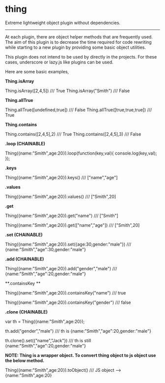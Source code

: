 thing
=====

Extreme lightweight object plugin without dependencies.

-----

At each plugin, there are object helper methods that are frequently used. The aim of this plugin is to decrease the time required for code rewriting while starting to a new plugin by providing some basic object utilities.

This plugin does not intend to be used by directly in the projects. For these cases, underscore or lazy.js like plugins can be used. 

Here are some basic examples,

**Thing.isArray**

Thing.isArray([2,4,5]) /// True
Thing.isArray("Smith") /// False

**Thing.allTrue**

Thing.allTrue([undefined,true]) /// False
Thing.allTrue([true,true,true]) /// True

**Thing.contains**

Thing.contains([2,4,5],2) /// True
Thing.contains([2,4,5],3) /// False

**.loop (CHAINABLE)**

Thing({name:"Smith",age:20}).loop(function(key,val){
console.log(key,val);
});

**.keys**

Thing({name:"Smith",age:20}).keys() /// ["name","age"]

**.values**

Thing({name:"Smith",age:20}).values() /// ["Smith",20]

**.get**

Thing({name:"Smith",age:20}).get("name") /// ["Smith"]

Thing({name:"Smith",age:20}).get(["name","age"]) /// ["Smith",20]

**.set (CHAINABLE)**

Thing({name:"Smith",age:20}).set({age:30,gender:"male"}) /// {name:"Smith","age":30,gender:"male"}

**.add (CHAINABLE)**

Thing({name:"Smith",age:20}).add("gender","male") /// {name:"Smith","age":20,gender:"male"}

**.containsKey **

Thing({name:"Smith",age:20}).containsKey("name") /// true

Thing({name:"Smith",age:20}).containsKey("gender") /// false

**.clone (CHAINABLE)**

var th = Thing({name:"Smith",age:20});

th.add("gender","male") /// th is {name:"Smith","age":20,gender:"male"}

th.clone().set({"name","Jack"}) /// th is still {name:"Smith","age":20,gender:"male"}

**NOTE: Thing is a wrapper object. To convert thing object to js object use the below method.**

Thing({name:"Smith",age:20}).toObject() /// JS object --> {name:"Smith",age:20}
